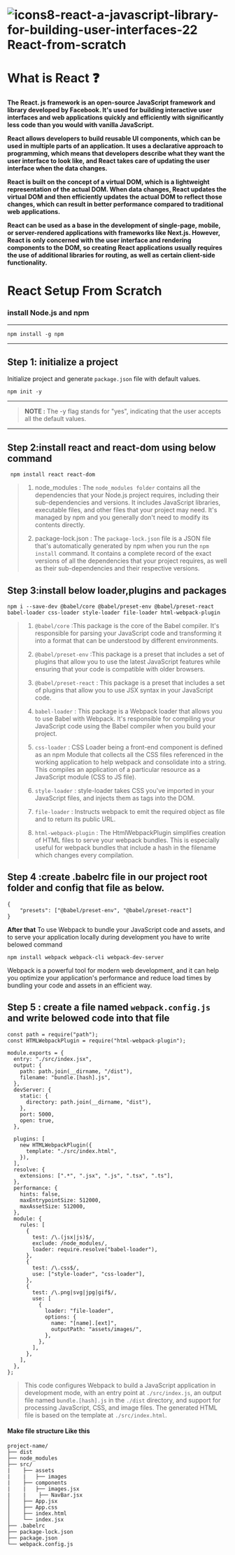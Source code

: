 # ![icons8-react-a-javascript-library-for-building-user-interfaces-22](https://user-images.githubusercontent.com/122254160/228746247-4eb884d5-f445-481d-93ed-b7fbe0f08704.png) React-from-scratch

# **What is React** :question:

**The React. js framework is an open-source JavaScript framework and library developed by Facebook. It's used for building interactive user interfaces and web applications quickly and efficiently with significantly less code than you would with vanilla JavaScript.**

**React allows developers to build reusable UI components, which can be used in multiple parts of an application. It uses a declarative approach to programming, which means that developers describe what they want the user interface to look like, and React takes care of updating the user interface when the data changes.**

**React is built on the concept of a virtual DOM, which is a lightweight representation of the actual DOM. When data changes, React updates the virtual DOM and then efficiently updates the actual DOM to reflect those changes, which can result in better performance compared to traditional web applications.**

**React can be used as a base in the development of single-page, mobile, or server-rendered applications with frameworks like Next.js. However, React is only concerned with the user interface and rendering components to the DOM, so creating React applications usually requires the use of additional libraries for routing, as well as certain client-side functionality.**

# React Setup From Scratch

### install Node.js and npm

---

```
npm install -g npm
```

---

## Step 1: initialize a project

Initialize project and generate `package.json` file with default values.

```
npm init -y
```

---

> **NOTE :** The -y flag stands for "yes", indicating that the user accepts all the default values.

---

## Step 2:install react and react-dom using below command

```
 npm install react react-dom
```

> 1. node_modules : The `node_modules folder` contains all the dependencies that your Node.js project requires, including their sub-dependencies and versions. It includes JavaScript libraries, executable files, and other files that your project may need. It's managed by npm and you generally don't need to modify its contents directly.
>
> 2. package-lock.json : The `package-lock.json` file is a JSON file that's automatically generated by npm when you run the `npm install` command. It contains a complete record of the exact versions of all the dependencies that your project requires, as well as their sub-dependencies and their respective versions.

## Step 3:install below loader,plugins and packages

```
npm i --save-dev @babel/core @babel/preset-env @babel/preset-react babel-loader css-loader style-loader file-loader html-webpack-plugin
```

> 1. `@babel/core` :This package is the core of the Babel compiler. It's responsible for parsing your JavaScript code and transforming it into a format that can be understood by different environments.
>
> 2. `@babel/preset-env` :This package is a preset that includes a set of plugins that allow you to use the latest JavaScript features while ensuring that your code is compatible with older browsers.
>
> 3. `@babel/preset-react` : This package is a preset that includes a set of plugins that allow you to use JSX syntax in your JavaScript code.
>
> 4. `babel-loader` : This package is a Webpack loader that allows you to use Babel with Webpack. It's responsible for compiling your JavaScript code using the Babel compiler when you build your project.
>
> 5. `css-loader` : CSS Loader being a front-end component is defined as an npm Module that collects all the CSS files referenced in the working application to help webpack and consolidate into a string. This compiles an application of a particular resource as a JavaScript module (CSS to JS file).
>
> 6. `style-loader` : style-loader takes CSS you've imported in your JavaScript files, and injects them as <style></style> tags into the DOM.
>
> 7. `file-loader` : Instructs webpack to emit the required object as file and to return its public URL.
>
> 8. `html-webpack-plugin` : The HtmlWebpackPlugin simplifies creation of HTML files to serve your webpack bundles. This is especially useful for webpack bundles that include a hash in the filename which changes every compilation.

## Step 4 :create .babelrc file in our project root folder and config that file as below.

```
{
    "presets": ["@babel/preset-env", "@babel/preset-react"]
}
```

**After that** To use Webpack to bundle your JavaScript code and assets, and to serve your application locally during development you have to write belowed command

```
npm install webpack webpack-cli webpack-dev-server
```

Webpack is a powerful tool for modern web development, and it can help you optimize your application's performance and reduce load times by bundling your code and assets in an efficient way.

## Step 5 : create a file named `webpack.config.js` and write belowed code into that file

```
const path = require("path");
const HTMLWebpackPlugin = require("html-webpack-plugin");

module.exports = {
  entry: "./src/index.jsx",
  output: {
    path: path.join(__dirname, "/dist"),
    filename: "bundle.[hash].js",
  },
  devServer: {
    static: {
      directory: path.join(__dirname, "dist"),
    },
    port: 5000,
    open: true,
  },

  plugins: [
    new HTMLWebpackPlugin({
      template: "./src/index.html",
    }),
  ],
  resolve: {
    extensions: [".*", ".jsx", ".js", ".tsx", ".ts"],
  },
  performance: {
    hints: false,
    maxEntrypointSize: 512000,
    maxAssetSize: 512000,
  },
  module: {
    rules: [
      {
        test: /\.(jsx|js)$/,
        exclude: /node_modules/,
        loader: require.resolve("babel-loader"),
      },
      {
        test: /\.css$/,
        use: ["style-loader", "css-loader"],
      },
      {
        test: /\.png|svg|jpg|gif$/,
        use: [
          {
            loader: "file-loader",
            options: {
              name: "[name].[ext]",
              outputPath: "assets/images/",
            },
          },
        ],
      },
    ],
  },
};

```

> This code configures Webpack to build a JavaScript application in development mode, with an entry point at `./src/index.js`, an output file named `bundle.[hash].js` in the `./dist` directory, and support for processing JavaScript, CSS, and image files. The generated HTML file is based on the template at `./src/index.html`.

#### Make file structure Like this

```
project-name/
├── dist
├── node_modules
├── src/
|    ├── assets
|    |   ├── images
|    ├── components
|    |   ├── images.jsx
|    |    ├── NavBar.jsx
│    ├── App.jsx
│    ├── App.css
│    ├── index.html
│    └── index.jsx
├── .babelrc
├── package-lock.json
├── package.json
└── webpack.config.js
```
